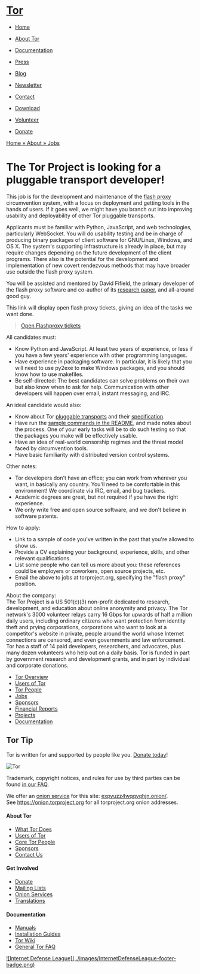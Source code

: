 # [Tor](../index.html.en)

  * [Home](../index.html.en)
  * [About Tor](../about/overview.html.en)
  * [Documentation](../docs/documentation.html.en)
  * [Press](../press/press.html.en)
  * [Blog](https://blog.torproject.org/blog/)
  * [Newsletter](https://newsletter.torproject.org)
  * [Contact](../about/contact.html.en)

  * [Download](../download/download-easy.html.en)
  * [Volunteer](../getinvolved/volunteer.html.en)
  * [Donate](../donate/donate-button.html.en)

[Home » ](../index.html.en) [About » ](../about/overview.html.en)
[Jobs](../about/jobs.html.en)

# The Tor Project is looking for a pluggable transport developer!

This job is for the development and maintenance of the [flash
proxy](https://crypto.stanford.edu/flashproxy/) circumvention system, with a
focus on deployment and getting tools in the hands of users. If it goes well,
we might have you branch out into improving usability and deployability of
other Tor pluggable transports.

Applicants must be familiar with Python, JavaScript, and web technologies,
particularly WebSocket. You will do usability testing and be in charge of
producing binary packages of client software for GNU/Linux, Windows, and OS X.
The system's supporting infrastructure is already in place, but may require
changes depending on the future development of the client programs. There also
is the potential for the development and implementation of new covert
rendezvous methods that may have broader use outside the flash proxy system.

You will be assisted and mentored by David Fifield, the primary developer of
the flash proxy software and co-author of its [research
paper](https://crypto.stanford.edu/flashproxy/flashproxy.pdf), and all-around
good guy.

This link will display open flash proxy tickets, giving an idea of the tasks
we want done.

> [Open Flashproxy
tickets](https://trac.torproject.org/projects/tor/query?status=accepted&status=assigned&status=needs_information&status=needs_review&status=needs_revision&status=new&status=reopened&component=Flashproxy&order=priority)

All candidates must:

  * Know Python and JavaScript. At least two years of experience, or less if you have a few years' experience with other programming languages. 
  * Have experience in packaging software. In particular, it is likely that you will need to use py2exe to make Windows packages, and you should know how to use makefiles. 
  * Be self-directed: The best candidates can solve problems on their own but also know when to ask for help. Communication with other developers will happen over email, instant messaging, and IRC. 

An ideal candidate would also:

  * Know about Tor [pluggable transports](../docs/pluggable-transports.html.en) and their [specification](https://gitweb.torproject.org/torspec.git/tree/pt-spec.txt). 
  * Have run the [sample commands in the README](https://gitweb.torproject.org/flashproxy.git/tree/README), and made notes about the process. One of your early tasks will be to do such testing so that the packages you make will be effectively usable. 
  * Have an idea of real-world censorship regimes and the threat model faced by circumvention tools. 
  * Have basic familiarity with distributed version control systems. 

Other notes:

  * Tor developers don't have an office; you can work from wherever you want, in basically any country. You'll need to be comfortable in this environment! We coordinate via IRC, email, and bug trackers.
  * Academic degrees are great, but not required if you have the right experience.
  * We only write free and open source software, and we don't believe in software patents.

How to apply:

  * Link to a sample of code you've written in the past that you're allowed to show us.
  * Provide a CV explaining your background, experience, skills, and other relevant qualifications.
  * List some people who can tell us more about you: these references could be employers or coworkers, open source projects, etc.
  * Email the above to jobs at torproject.org, specifying the "flash proxy" position.

About the company:  
The Tor Project is a US 501(c)(3) non-profit dedicated to research,
development, and education about online anonymity and privacy. The Tor
network's 3000 volunteer relays carry 16 Gbps for upwards of half a million
daily users, including ordinary citizens who want protection from identity
theft and prying corporations, corporations who want to look at a competitor's
website in private, people around the world whose Internet connections are
censored, and even governments and law enforcement. Tor has a staff of 14 paid
developers, researchers, and advocates, plus many dozen volunteers who help
out on a daily basis. Tor is funded in part by government research and
development grants, and in part by individual and corporate donations.

  * [Tor Overview](../about/overview.html.en)
  * [Users of Tor](../about/torusers.html.en)
  * [Tor People](../about/corepeople.html.en)
  * [Jobs](../about/jobs.html.en)
  * [Sponsors](../about/sponsors.html.en)
  * [Financial Reports](../about/financials.html.en)
  * [Projects](../projects/projects.html.en)
  * [Documentation](../docs/documentation.html.en)

## Tor Tip

Tor is written for and supported by people like you. [Donate
today](../donate/donate.html.en)!

![Tor](../images/onion.jpg)

Trademark, copyright notices, and rules for use by third parties can be found
[in our FAQ](../docs/trademark-faq.html.en).

We offer an [onion service](https://www.torproject.org/docs/hidden-services)
for this site: [expyuzz4wqqyqhjn.onion/](http://expyuzz4wqqyqhjn.onion/).  
See <https://onion.torproject.org> for all torproject.org onion addresses.

#### About Tor

  * [What Tor Does](../about/overview.html.en)
  * [Users of Tor](../about/torusers.html.en)
  * [Core Tor People](../about/corepeople.html.en)
  * [Sponsors](../about/sponsors.html.en)
  * [Contact Us](../about/contact.html.en)

#### Get Involved

  * [Donate](../donate/donate-foot.html.en)
  * [Mailing Lists](../docs/documentation.html.en#MailingLists)
  * [Onion Services](../docs/onion-services.html.en)
  * [Translations](../getinvolved/translation.html.en)

#### Documentation

  * [Manuals](../docs/tor-manual.html.en)
  * [Installation Guides](../docs/documentation.html.en)
  * [Tor Wiki](https://trac.torproject.org/projects/tor/wiki/)
  * [General Tor FAQ](../docs/faq.html.en)

[![Internet Defense League](../images/InternetDefenseLeague-footer-
badge.png)](https://internetdefenseleague.org/)

